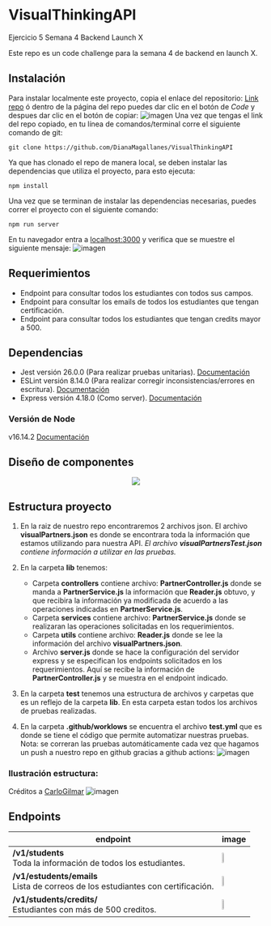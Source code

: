 # VisualThinkingAPI
Ejercicio 5 Semana 4 Backend Launch X

Este repo es un code challenge para la semana 4 de backend en launch X.

## Instalación
Para instalar localmente este proyecto, copia el enlace del repositorio: [Link repo](https://github.com/DianaMagallanes/VisualThinkingAPI) ó dentro de la página del repo puedes dar clic en el botón de _Code_ y despues dar clic en el botón de copiar:
![imagen](https://user-images.githubusercontent.com/28024862/168127558-77ece41c-1c36-4288-99fd-51990ddcf3c1.png)
Una vez que tengas el link del repo copiado, en tu línea de comandos/terminal corre el siguiente comando de git:
```
git clone https://github.com/DianaMagallanes/VisualThinkingAPI
```
Ya que has clonado el repo de manera local, se deben instalar las dependencias que utiliza el proyecto, para esto ejecuta:
```
npm install
```
Una vez que se terminan de instalar las dependencias necesarias, puedes correr el proyecto con el siguiente comando:
```
npm run server
```
En tu navegador entra a [localhost:3000](http://localhost:3000/) y verifica que se muestre el siguiente mensaje:
![imagen](https://user-images.githubusercontent.com/28024862/168131062-ef2181fd-c3ab-41ae-b7c7-cd6b81f7d871.png)


## Requerimientos
- Endpoint para consultar todos los estudiantes con todos sus campos.
- Endpoint para consultar los emails de todos los estudiantes que tengan certificación.
- Endpoint para consultar todos los estudiantes que tengan credits mayor a 500.


## Dependencias
- Jest versión 26.0.0 (Para realizar pruebas unitarias). [Documentación](https://jestjs.io/docs/26.x/getting-started/) 
- ESLint versión 8.14.0 (Para realizar corregir inconsistencias/errores en escritura). [Documentación](https://eslint.org/docs/user-guide/getting-started/)
- Express versión 4.18.0 (Como server). [Documentación](https://expressjs.com/en/starter/installing.html/)

### Versión de Node
v16.14.2 [Documentación](https://nodejs.org/docs/v16.14.2/api/)

## Diseño de componentes
<div align="center"><img src="https://user-images.githubusercontent.com/28024862/166128140-4563d3cf-e81b-4a95-8197-0561195b34c3.png"></div>

## Estructura proyecto
1.  En la raiz de nuestro repo encontraremos 2 archivos json. El archivo **visualPartners.json** es donde se encontrara toda la información que estamos utilizando para nuestra API. _El archivo **visualPartnersTest.json** contiene información a utilizar en las pruebas._
2.  En la carpeta **lib** tenemos:
    -   Carpeta **controllers** contiene archivo: **PartnerController.js** donde se manda a **PartnerService.js**  la información que **Reader.js** obtuvo, y que recibira la información ya modificada de acuerdo a las operaciones indicadas en **PartnerService.js**.
    -   Carpeta **services** contiene archivo: **PartnerService.js** donde se realizaran las operaciones solicitadas en los requerimientos.
    -   Carpeta **utils** contiene archivo: **Reader.js** donde se lee la información del archivo **visualPartners.json**.
    -   Archivo **server.js** donde se hace la configuración del servidor express y se especifican los endpoints solicitados en los requerimientos. Aquí se recibe la información de **PartnerController.js** y se muestra en el endpoint indicado.

3.  En la carpeta **test** tenemos una estructura de archivos y carpetas que es un reflejo de la carpeta **lib**. En esta carpeta estan todos los archivos de pruebas realizadas.
4.  En la carpeta **.github/worklows** se encuentra el archivo **test.yml** que es donde se tiene el código que permite automatizar nuestras pruebas. Nota: se correran las pruebas automáticamente cada vez que hagamos un push a nuestro repo en github gracias a github actions:
![imagen](https://user-images.githubusercontent.com/28024862/168136482-e7fec657-09c0-40f4-affa-3511f6e9bbf7.png)

### Ilustración estructura:
Créditos a [CarloGilmar](https://github.com/carlogilmar)
![imagen](https://user-images.githubusercontent.com/17634377/165870375-fe5a730a-eada-4abe-ac9c-42334e003b18.png)



## Endpoints

| **endpoint**  |  **image** |   
|---|---|
|  **/v1/students** <br> Toda la información de todos los estudiantes. |   <img height="30%" src="https://user-images.githubusercontent.com/28024862/166127947-1c44db61-c2b5-4729-9517-b5a2285c520a.png">  |
|  **/v1/estudents/emails** <br>  Lista de correos de los estudiantes con certificación.|  <img height="30%"  src="https://user-images.githubusercontent.com/28024862/166127915-35b14115-c3a1-4697-bb7f-120000c79fa1.png">   |
|  **/v1/students/credits/** <br> Estudiantes con más de 500 creditos. |   <img height="30%" src="https://user-images.githubusercontent.com/28024862/166127959-1a83f894-fea5-49e6-b98d-859d6b058ca6.png">  |

    
   

